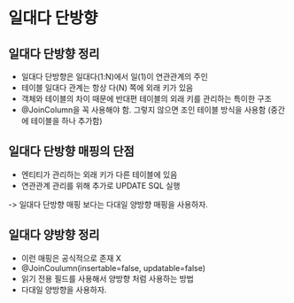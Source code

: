 # 일대다 단방향
## 일대다 단방향 정리
- 일대다 단방향은 일대다(1:N)에서 일(1)이 연관관계의 주인
- 테이블 일대다 관계는 항상 다(N) 쪽에 외래 키가 있음
- 객체와 테이블의 차이 때문에 반대편 테이블의 외래 키를 관리하는 특이한 구조
- @JoinColumn을 꼭 사용해야 함. 그렇지 않으면 조인 테이블 방식을 사용함
  (중간에 테이블을 하나 추가함)
  
## 일대다 단방향 매핑의 단점
- 엔티티가 관리하는 외래 키가 다른 테이블에 있음
- 연관관계 관리를 위해 추가로 UPDATE SQL 실행<br>

-> 일대다 단방향 매핑 보다는 다대일 양방향 매핑을 사용하자.

## 일대다 양방향 정리
- 이런 매핑은 공식적으로 존재 X
- @JoinCoulumn(insertable=false, updatable=false)
- 읽기 전용 필드를 사용해서 양방향 처럼 사용하는 방법
- 다대일 양방향을 사용하자.
